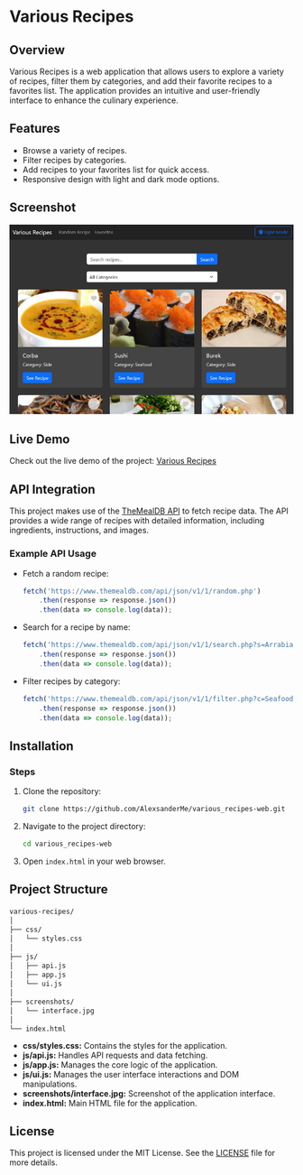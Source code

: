 # Various Recipes

## Overview
Various Recipes is a web application that allows users to explore a variety of recipes, filter them by categories, and add their favorite recipes to a favorites list. The application provides an intuitive and user-friendly interface to enhance the culinary experience.

## Features
- Browse a variety of recipes.
- Filter recipes by categories.
- Add recipes to your favorites list for quick access.
- Responsive design with light and dark mode options.

## Screenshot
![Interface](screenshots/interface.jpg)

## Live Demo
Check out the live demo of the project: [Various Recipes](https://AlexsanderMe.github.io/various_recipes-web/)

## API Integration
This project makes use of the [TheMealDB API](https://www.themealdb.com/api.php) to fetch recipe data. The API provides a wide range of recipes with detailed information, including ingredients, instructions, and images.

### Example API Usage
- Fetch a random recipe:
    ```javascript
    fetch('https://www.themealdb.com/api/json/v1/1/random.php')
        .then(response => response.json())
        .then(data => console.log(data));
    ```
- Search for a recipe by name:
    ```javascript
    fetch('https://www.themealdb.com/api/json/v1/1/search.php?s=Arrabiata')
        .then(response => response.json())
        .then(data => console.log(data));
    ```
- Filter recipes by category:
    ```javascript
    fetch('https://www.themealdb.com/api/json/v1/1/filter.php?c=Seafood')
        .then(response => response.json())
        .then(data => console.log(data));
    ```

## Installation

### Steps
1. Clone the repository:
    ```sh
    git clone https://github.com/AlexsanderMe/various_recipes-web.git
    ```
2. Navigate to the project directory:
    ```sh
    cd various_recipes-web
    ```
3. Open `index.html` in your web browser.


## Project Structure
```
various-recipes/
│
├── css/
│   └── styles.css
│
├── js/
│   ├── api.js
│   ├── app.js
│   └── ui.js
│
├── screenshots/
│   └── interface.jpg
│
└── index.html
```

- **css/styles.css:** Contains the styles for the application.
- **js/api.js:** Handles API requests and data fetching.
- **js/app.js:** Manages the core logic of the application.
- **js/ui.js:** Manages the user interface interactions and DOM manipulations.
- **screenshots/interface.jpg:** Screenshot of the application interface.
- **index.html:** Main HTML file for the application.

## License
This project is licensed under the MIT License. See the [LICENSE](LICENSE) file for more details.

